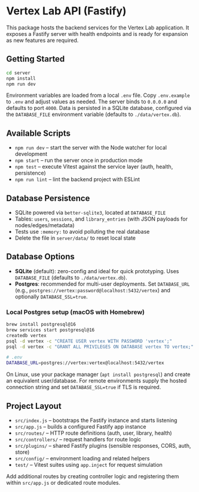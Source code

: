 # Vertex Lab API (Fastify)

This package hosts the backend services for the Vertex Lab application. It exposes a Fastify server with health endpoints and is ready for expansion as new features are required.

## Getting Started

```bash
cd server
npm install
npm run dev
```

Environment variables are loaded from a local `.env` file. Copy `.env.example` to `.env` and adjust values as needed. The server binds to `0.0.0.0` and defaults to port `4000`. Data is persisted in a SQLite database, configured via the `DATABASE_FILE` environment variable (defaults to `./data/vertex.db`).

## Available Scripts

- `npm run dev` – start the server with the Node watcher for local development
- `npm start` – run the server once in production mode
- `npm test` – execute Vitest against the service layer (auth, health, persistence)
- `npm run lint` – lint the backend project with ESLint

## Database Persistence

- SQLite powered via `better-sqlite3`, located at `DATABASE_FILE`
- Tables: `users`, `sessions`, and `library_entries` (with JSON payloads for nodes/edges/metadata)
- Tests use `:memory:` to avoid polluting the real database
- Delete the file in `server/data/` to reset local state

## Database Options

- **SQLite** (default): zero-config and ideal for quick prototyping. Uses `DATABASE_FILE` (defaults to `./data/vertex.db`).
- **Postgres**: recommended for multi-user deployments. Set `DATABASE_URL` (e.g., `postgres://vertex:password@localhost:5432/vertex`) and optionally `DATABASE_SSL=true`.

### Local Postgres setup (macOS with Homebrew)

```bash
brew install postgresql@16
brew services start postgresql@16
createdb vertex
psql -d vertex -c "CREATE USER vertex WITH PASSWORD 'vertex';"
psql -d vertex -c "GRANT ALL PRIVILEGES ON DATABASE vertex TO vertex;"

# .env
DATABASE_URL=postgres://vertex:vertex@localhost:5432/vertex
```

On Linux, use your package manager (`apt install postgresql`) and create an equivalent user/database. For remote environments supply the hosted connection string and set `DATABASE_SSL=true` if TLS is required.

## Project Layout

- `src/index.js` – bootstraps the Fastify instance and starts listening
- `src/app.js` – builds a configured Fastify app instance
- `src/routes/` – HTTP route definitions (auth, user, library, health)
- `src/controllers/` – request handlers for route logic
- `src/plugins/` – shared Fastify plugins (sensible responses, CORS, auth, store)
- `src/config/` – environment loading and related helpers
- `test/` – Vitest suites using `app.inject` for request simulation

Add additional routes by creating controller logic and registering them within `src/app.js` or dedicated route modules.
